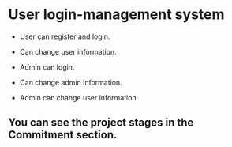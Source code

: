 # User login-management system

- User can register and login.

- Can change user information.


- Admin can login.

- Can change admin information.

- Admin can change user information.


## You can see the project stages in the Commitment section.


